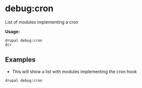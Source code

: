 # debug:cron
List of modules implementing a cron

**Usage:**
```
drupal debug:cron
dcr
```

## Examples
* This will show a list with modules implementing the cron hook
```
drupal debug:cron
```
